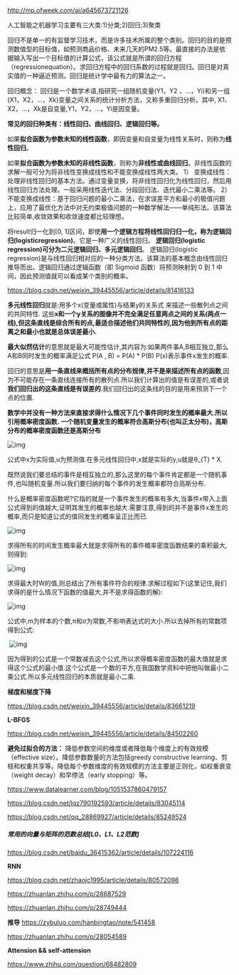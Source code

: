 http://mp.ofweek.com/ai/a645673721126

人工智能之机器学习主要有三大类:1)分类;2)回归;3)聚类



回归不是单一的有监督学习技术，而是许多技术所属的整个类别。回归的目的是预测数值型的目标值，如预测商品价格、未来几天的PM2.5等。最直接的办法是依据输入写出一个目标值的计算公式，该公式就是所谓的回归方程（regressionequation）。求回归方程中的回归系数的过程就是回归。回归是对真实值的一种逼近预测。回归是统计学中最有力的算法之一。



回归概念：  回归是一个数学术语,指研究一组随机变量(Y1，Y2 ，…，Yi)和另一组(X1，X2，…，Xk)变量之间关系的统计分析方法，又称多重回归分析。其中, X1、X2，…，Xk是自变量,Y1，Y2，…，Yi是因变量。



**常见的回归种类有：线性回归、曲线回归、逻辑回归等。**

如果**拟合函数为参数未知的线性函数**，即因变量和自变量为线性关系时，则称为**线性回归**。

如果**拟合函数为参数未知的非线性函数**，则称为**非线性或曲线回归**。非线性函数的求解一般可分为将非线性变换成线性和不能变换成线性两大类。
 1） 变换成线性：处理非线性回归的基本方法。通过变量变换，将非线性回归化为线性回归，然后用线性回归方法处理。一般采用线性迭代法、分段回归法、迭代最小二乘法等。
 2）不能变换成线性：基于回归问题的最小二乘法，在求误差平方和最小的极值问题上，应用了最优化方法中对无约束极值问题的一种数学解法——单纯形法。该算法比较简单,收敛效果和收敛速度都比较理想。

将result归一化到[0, 1]区间，即使**用一个逻辑方程将线性回归归一化，称为逻辑回归(logisticregression)**。它是一种广义的线性回归。
 **逻辑回归(logistic regression)可分为二元逻辑回归、多元逻辑回归**。
 逻辑回归(logistic regression)是与线性回归相对应的一种分类方法。该算法的基本概念由线性回归推导而出。逻辑回归通过逻辑函数（即 Sigmoid 函数）将预测映射到 0 到 1 中间，因此预测值就可以看成某个类别的概率。



https://blog.csdn.net/weixin_39445556/article/details/81416133

**多元线性回归**就是:用多个x(变量或属性)与结果y的关系式 来描述一些散列点之间的共同特性.
 这些**x和一个y关系的图像并不完全满足任意两点之间的关系(两点一线),但这条直线是综合所有的点,最适合描述他们共同特性的,因为他到所有点的距离之和最小也就是总体误差最小.**

**最大似然估计**的意思就是最大可能性估计,其内容为:如果两件事A,B相互独立,那么A和B同时发生的概率满足公式                P(A , B) = P(A) * P(B)          P(x)表示事件x发生的概率.

回归的意思是**用一条直线来概括所有点的分布规律,并不是来描述所有点的函数**,因为不可能存在一条直线连接所有的散列点.所以我们计算出的值是有误差的,或者说**我们回归出的这条直线是有误差的**.我们回归出的这条线的目的是用来预测下一个点的位置.

**数学中并没有一种方法来直接求得什么情况下几个事件同时发生的概率最大.所以引用概率密度函数.**
**一个随机变量发生的概率符合高斯分布(也叫正太分布)，高斯分布的概率密度函数还是高斯分布**

 ![img](https://img-blog.csdn.net/20180806200221895?watermark/2/text/aHR0cHM6Ly9ibG9nLmNzZG4ubmV0L3dlaXhpbl8zOTQ0NTU1Ng==/font/5a6L5L2T/fontsize/400/fill/I0JBQkFCMA==/dissolve/70) 

公式中x为实际值,u为预测值.在多元线性回归中,x就是实际的y,u就是θ_{T} * X.

 既然说我们要总结的事件是相互独立的,那么这里的每个事件肯定都是一个随机事件,也叫随机变量.所以我们要归纳的每个事件的发生概率都符合高斯分布.

什么是概率密度函数呢?它指的就是一个事件发生的概率有多大,当事件x带入上面公式得到的值越大,证明其发生的概率也越大.需要注意,得到的并不是事件x发生的概率,而只是知道公式的值同发生的概率呈正比而已.

 ![img](https://img-blog.csdn.net/20180806201332904?watermark/2/text/aHR0cHM6Ly9ibG9nLmNzZG4ubmV0L3dlaXhpbl8zOTQ0NTU1Ng==/font/5a6L5L2T/fontsize/400/fill/I0JBQkFCMA==/dissolve/70) 

求得所有的时间发生概率最大就是求得所有的事件概率密度函数结果的乘积最大,则得到:

 ![img](https://img-blog.csdn.net/20180806201603858?watermark/2/text/aHR0cHM6Ly9ibG9nLmNzZG4ubmV0L3dlaXhpbl8zOTQ0NTU1Ng==/font/5a6L5L2T/fontsize/400/fill/I0JBQkFCMA==/dissolve/70) 

求得最大时W的值,则总结出了所有事件符合的规律.求解过程如下(这里记住,我们求得的是什么情况下函数的值最大,并不是求得函数的解):

 ![img](https://img-blog.csdn.net/20180806201922886?watermark/2/text/aHR0cHM6Ly9ibG9nLmNzZG4ubmV0L3dlaXhpbl8zOTQ0NTU1Ng==/font/5a6L5L2T/fontsize/400/fill/I0JBQkFCMA==/dissolve/70) 

公式中,m为样本的个数,π和σ为常数,不影响表达式的大小.所以去掉所有的常数项得到公式:     

​         ![img](https://img-blog.csdn.net/20180806202139182?watermark/2/text/aHR0cHM6Ly9ibG9nLmNzZG4ubmV0L3dlaXhpbl8zOTQ0NTU1Ng==/font/5a6L5L2T/fontsize/400/fill/I0JBQkFCMA==/dissolve/70)              

因为得到的公式是一个常数减去这个公式,所以求得概率密度函数的最大值就是求得这个公式的最小值.这个公式是一个数的平方,在我国数学资料中把他叫做最小二乘公式.所以多元线性回归的本质就是最小二乘.



**梯度和梯度下降**

https://blog.csdn.net/weixin_39445556/article/details/83661219

**L-BFGS**

https://blog.csdn.net/weixin_39445556/article/details/84502260

**避免过拟合的方法：** 降低参数空间的维度或者降低每个维度上的有效规模（effective size）。降低参数数量的方法包括greedy constructive learning、剪枝和权重共享等。降低每个参数维度的有效规模的方法主要是正则化，如权重衰变（weight decay）和早停法（early stopping）等。

 https://www.datalearner.com/blog/1051537860479157 

 https://blog.csdn.net/lqz790192593/article/details/83045114 

 https://blog.csdn.net/qq_28869927/article/details/85249524 

##### 常用的向量与矩阵的范数总结[L0、L1、L2范数]

 https://blog.csdn.net/baidu_36415362/article/details/107224116 



**RNN**

 https://blog.csdn.net/zhaojc1995/article/details/80572098 

 https://zhuanlan.zhihu.com/p/28687529 

 https://zhuanlan.zhihu.com/p/28749444 

**推导** https://zybuluo.com/hanbingtao/note/541458 

 https://zhuanlan.zhihu.com/p/28054589 

**Attension  && self-attension**

https://www.zhihu.com/question/68482809 